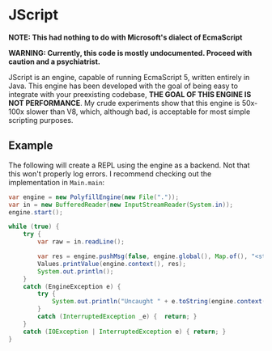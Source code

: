 # JScript

**NOTE: This had nothing to do with Microsoft's dialect of EcmaScript**

**WARNING: Currently, this code is mostly undocumented. Proceed with caution and a psychiatrist.**

JScript is an engine, capable of running EcmaScript 5, written entirely in Java. This engine has been developed with the goal of being easy to integrate with your preexisting codebase, **THE GOAL OF THIS ENGINE IS NOT PERFORMANCE**. My crude experiments show that this engine is 50x-100x slower than V8, which, although bad, is acceptable for most simple scripting purposes.

## Example

The following will create a REPL using the engine as a backend. Not that this won't properly log errors. I recommend checking out the implementation in `Main.main`:

```java
var engine = new PolyfillEngine(new File("."));
var in = new BufferedReader(new InputStreamReader(System.in));
engine.start();

while (true) {
    try {
        var raw = in.readLine();

        var res = engine.pushMsg(false, engine.global(), Map.of(), "<stdio>", raw, null).await();
        Values.printValue(engine.context(), res);
        System.out.println();
    }
    catch (EngineException e) {
        try {
            System.out.println("Uncaught " + e.toString(engine.context()));
        }
        catch (InterruptedException _e) {  return; }
    }
    catch (IOException | InterruptedException e) { return; }
}
```
